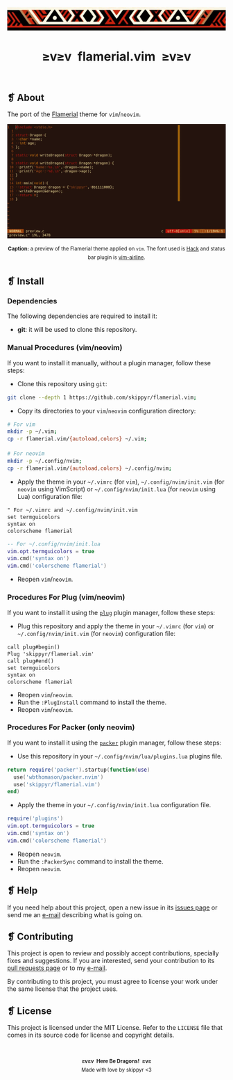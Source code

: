 <p align="center">
    <img src="assets/ornament.webp" alt="" />
</p>
<h1 align="center">≥v≥v&ensp;flamerial.vim&ensp;≥v≥v</h1>
<p align="center">
    <img src="https://img.shields.io/github/license/skippyr/flamerial.vim?style=plastic&label=%E2%89%A5%20license&labelColor=%2324130e&color=%23b8150d" alt="" />
    &nbsp;
    <img src="https://img.shields.io/github/v/tag/skippyr/flamerial.vim?style=plastic&label=%E2%89%A5%20tag&labelColor=%2324130e&color=%23b8150d" alt="" />
    &nbsp;
    <img src="https://img.shields.io/github/commit-activity/t/skippyr/flamerial.vim?style=plastic&label=%E2%89%A5%20commits&labelColor=%2324130e&color=%23b8150d" alt="" />
    &nbsp;
    <img src="https://img.shields.io/github/stars/skippyr/flamerial.vim?style=plastic&label=%E2%89%A5%20stars&labelColor=%2324130e&color=%23b8150d" alt="" />
</p>

## ❡ About

The port of the [Flamerial](https://github.com/skippyr/flamerial) theme for `vim`/`neovim`.

<p align="center"><img src="assets/preview.webp" alt="" /></p>
<p align="center"><sup><strong>Caption:</strong> a preview of the Flamerial theme applied on <code>vim</code>. The font used is <a href="https://github.com/source-foundry/Hack">Hack</a> and status bar plugin is <a href="https://github.com/vim-airline/vim-airline">vim-airline</a>.</sup></p>

## ❡ Install

### Dependencies

The following dependencies are required to install it:

- **git**: it will be used to clone this repository.

### Manual Procedures (vim/neovim)

If you want to install it manually, without a plugin manager, follow these steps:

- Clone this repository using `git`:

```sh
git clone --depth 1 https://github.com/skippyr/flamerial.vim;
```

- Copy its directories to your `vim`/`neovim` configuration directory:

```sh
# For vim
mkdir -p ~/.vim;
cp -r flamerial.vim/{autoload,colors} ~/.vim;

# For neovim
mkdir -p ~/.config/nvim;
cp -r flamerial.vim/{autoload,colors} ~/.config/nvim;
```

- Apply the theme in your `~/.vimrc` (for `vim`), `~/.config/nvim/init.vim` (for `neovim` using VimScript) or `~/.config/nvim/init.lua` (for `neovim` using Lua) configuration file:

```vim
" For ~/.vimrc and ~/.config/nvim/init.vim
set termguicolors
syntax on
colorscheme flamerial
```

```lua
-- For ~/.config/nvim/init.lua
vim.opt.termguicolors = true
vim.cmd('syntax on')
vim.cmd('colorscheme flamerial')
```

- Reopen `vim`/`neovim`.

### Procedures For Plug (vim/neovim)

If you want to install it using the [`plug`](https://github.com/junegunn/vim-plug) plugin manager, follow these steps:

- Plug this repository and apply the theme in your `~/.vimrc` (for `vim`) or `~/.config/nvim/init.vim` (for `neovim`) configuration file:

```vim
call plug#begin()
Plug 'skippyr/flamerial.vim'
call plug#end()
set termguicolors
syntax on
colorscheme flamerial
```

- Reopen `vim`/`neovim`.
- Run the `:PlugInstall` command to install the theme.
- Reopen `vim`/`neovim`.

### Procedures For Packer (only neovim)

If you want to install it using the [`packer`](https://github.com/wbthomason/packer.nvim) plugin manager, follow these steps:

- Use this repository in your `~/.config/nvim/lua/plugins.lua` plugins file.

```lua
return require('packer').startup(function(use)
  use('wbthomason/packer.nvim')
  use('skippyr/flamerial.vim')
end)
```

- Apply the theme in your `~/.config/nvim/init.lua` configuration file.

```lua
require('plugins')
vim.opt.termguicolors = true
vim.cmd('syntax on')
vim.cmd('colorscheme flamerial')
```

- Reopen `neovim`.
- Run the `:PackerSync` command to install the theme.
- Reopen `neovim`.

## ❡ Help

If you need help about this project, open a new issue in its [issues page](https://github.com/skippyr/flamerial.vim/issues) or send me an [e-mail](mailto:skippyr.developer@gmail.com) describing what is going on.

## ❡ Contributing

This project is open to review and possibly accept contributions, specially fixes and suggestions. If you are interested, send your contribution to its [pull requests page](https://github.com/skippyr/flamerial.vim/pulls) or to my [e-mail](mailto:skippyr.developer@gmail.com).

By contributing to this project, you must agree to license your work under the same license that the project uses.

## ❡ License

This project is licensed under the MIT License. Refer to the `LICENSE` file that comes in its source code for license and copyright details.

&ensp;
<p align="center"><sup><strong>≥v≥v&ensp;Here Be Dragons!&ensp;≥v≥</strong><br />Made with love by skippyr <3</sup></p>
